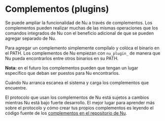 # Complementos (plugins)

Se puede ampliar la funcionalidad de Nu a través de complementos. Los complementos pueden realizar muchas de las mismas operaciones que los comandos integrados de Nu con el beneficio adicional de que se pueden agregar separado de Nu.

Para agregar un complemento simplemente compílalo y colóca el binario en el PATH. Los complementos de Nu empiezan con `nu_plugin_` de manera que Nu pueda encontrarlos entre otros binarios en su PATH.

**Nota:** en el futuro los complementos pueden que tengan un lugar específico que deban ser puestos para Nu encontrarlos.

Cuándo Nu arranca escanea el sistema y carga los complementos que encuentre.

El protocolo que usan los complementos de Nu está sujetos a cambios mientras Nu está bajo fuerte desarrollo. El mejor lugar para aprender más sobre el protocolo y cómo crear tus propios complementos es leyendo el código fuente de los [complementos en el repositorio de Nu](https://github.com/nushell/nushell/tree/master/src/plugins).
